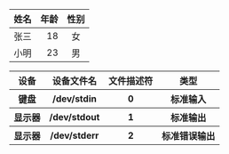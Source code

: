 | 姓名     | 年龄| 性别|
|:--------|---------:|:-------:|
| 张三| 18| 女      |
| 小明| 23| 男      |


<table>
        <tr>
            <th>设备</th>
            <th>设备文件名</th>
            <th>文件描述符</th>
            <th>类型</th>
        </tr>
        <tr>
            <th>键盘</th>
            <th>/dev/stdin</th>
            <th>0</th>
            <th>标准输入</th>
        </tr>
        <tr>
            <th>显示器</th>
            <th>/dev/stdout</th>
            <th>1</th>
            <th>标准输出</th>
        </tr>
        <tr>
            <th>显示器</th>
            <th>/dev/stderr</th>
            <th>2</th>
            <th>标准错误输出</th>
        </tr>
    </table>
